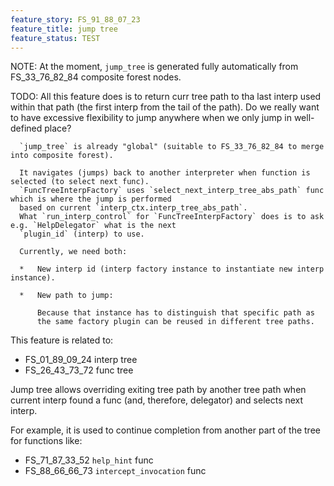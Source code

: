 ```yaml
---
feature_story: FS_91_88_07_23
feature_title: jump tree
feature_status: TEST
---
```


NOTE: At the moment, `jump_tree` is generated fully automatically from FS_33_76_82_84 composite forest nodes.

TODO: All this feature does is to return curr tree path to tha last interp used within that path
      (the first interp from the tail of the path).
      Do we really want to have excessive flexibility to jump anywhere when we only jump in well-defined place?

      `jump_tree` is already "global" (suitable to FS_33_76_82_84 to merge into composite forest).

      It navigates (jumps) back to another interpreter when function is selected (to select next func).
      `FuncTreeInterpFactory` uses `select_next_interp_tree_abs_path` func which is where the jump is performed
      based on current `interp_ctx.interp_tree_abs_path`.
      What `run_interp_control` for `FuncTreeInterpFactory` does is to ask e.g. `HelpDelegator` what is the next
      `plugin_id` (interp) to use.

      Currently, we need both:

      *   New interp id (interp factory instance to instantiate new interp instance).

      *   New path to jump:

          Because that instance has to distinguish that specific path as
          the same factory plugin can be reused in different tree paths.

This feature is related to:
*   FS_01_89_09_24 interp tree
*   FS_26_43_73_72 func tree

Jump tree allows overriding exiting tree path by another tree path
when current interp found a func (and, therefore, delegator) and selects next interp.

For example, it is used to continue completion from another part of the tree for functions like:
*   FS_71_87_33_52 `help_hint` func
*   FS_88_66_66_73 `intercept_invocation` func
